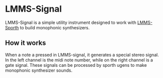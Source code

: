 # LMMS-Signal

LMMS-Signal is a simple utility instrument designed to work with 
[LMMS-Sporth](http://www.github.com/paulbatchelor/lmms-sporth) to build
monophonic synthesizers. 

## How it works

When a note a pressed in LMMS-signal, it generates a special stereo signal. In
the left channel is the midi note number, while on the right channel is a gate
signal. These signals can be processed by sporth ugens to make monophonic 
synthesizer sounds. 

